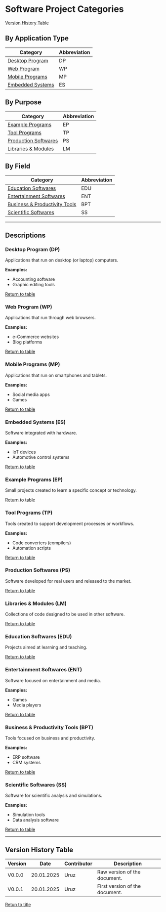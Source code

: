# Software Project Categories

[Version History Table](#version-history-table)

## By Application Type

| Category                    | Abbreviation |
|-----------------------------|--------------|
| [Desktop Program](#desktop-program-dp) | DP |
| [Web Program](#web-program-wp)         | WP |
| [Mobile Programs](#mobile-programs-mp)   | MP |
| [Embedded Systems](#embedded-systems-es) | ES |

## By Purpose

| Category                     | Abbreviation |
|------------------------------|--------------|
| [Example Programs](#example-programs-ep) | EP |
| [Tool Programs](#tool-programs-tp)       | TP |
| [Production Softwares](#production-softwares-ps) | PS |
| [Libraries & Modules](#libraries--modules-lm) | LM |

## By Field

| Category                              | Abbreviation |
|---------------------------------------|--------------|
| [Education Softwares](#education-softwares-edu) | EDU |
| [Entertainment Softwares](#entertainment-softwares-ent) | ENT |
| [Business & Productivity Tools](#business--productivity-tools-bpt) | BPT |
| [Scientific Softwares](#scientific-softwares-ss) | SS |

---

## Descriptions

### Desktop Program (DP)
Applications that run on desktop (or laptop) computers.

**Examples:**
- Accounting software
- Graphic editing tools

[Return to table](#by-application-type)

### Web Program (WP)
Applications that run through web browsers.

**Examples:**
- e-Commerce websites
- Blog platforms

[Return to table](#by-application-type)

### Mobile Programs (MP)
Applications that run on smartphones and tablets.

**Examples:**
- Social media apps
- Games

[Return to table](#by-application-type)

### Embedded Systems (ES)
Software integrated with hardware.

**Examples:**
- IoT devices
- Automotive control systems

[Return to table](#by-application-type)

### Example Programs (EP)
Small projects created to learn a specific concept or technology.

[Return to table](#by-purpose)

### Tool Programs (TP)
Tools created to support development processes or workflows.

**Examples:**
- Code converters (compilers)
- Automation scripts

[Return to table](#by-purpose)

### Production Softwares (PS)
Software developed for real users and released to the market.

[Return to table](#by-purpose)

### Libraries & Modules (LM)
Collections of code designed to be used in other software.

[Return to table](#by-purpose)

### Education Softwares (EDU)
Projects aimed at learning and teaching.

[Return to table](#by-field)

### Entertainment Softwares (ENT)
Software focused on entertainment and media.

**Examples:**
- Games
- Media players

[Return to table](#by-field)

### Business & Productivity Tools (BPT)
Tools focused on business and productivity.

**Examples:**
- ERP software
- CRM systems

[Return to table](#by-field)

### Scientific Softwares (SS)
Software for scientific analysis and simulations.

**Examples:**
- Simulation tools
- Data analysis software

[Return to table](#by-field)

---

## Version History Table
| Version   | Date          | Contributor   | Description       |
|-----------|---------------|---------------|-------------------|
| V0.0.0    | 20.01.2025    | Uruz          | Raw version of the document. |
| V0.0.1    | 20.01.2025    | Uruz          | First version of the document. |

[Retun to title](#software-project-categories)